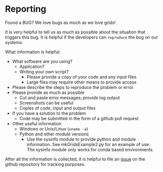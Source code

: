 # Reporting

Found a BUG? We love bugs as much as we love grids!

It is very helpful to tell us as much as possible about the situation
that triggers this bug.  It is helpful if the developers can
`reproduce` the bug on our systems.

What information is helpful:
 * What software are you using?
   * Application?
   * Writing your own script?
     * Please provide a copy of your code and any input files
     * Large files may require other means to provide access
 * Please describe the steps to reproduce the problem or error
 * Please provide as much as possible
   * Cut and paste error messages; provide log output
   * Screenshots can be useful
   * Copies of code, input and output files
 * If you have a solution to the problem
   * Code may be submitted in the form of a github pull request
 * Other useful information
   * Windows or Unix/Linux (`uname -a`)
   * Python and other module versions
     * Use the sysinfo module to provide python and module information.  See mkGridsExample2.py for an example of use.  The
       sysinfo module only works for conda based environments.

After all the information is collected, it is helpful to file an
[issue](https://github.com/ESMG/gridtools/issues)
on the github repository for tracking purposes.
